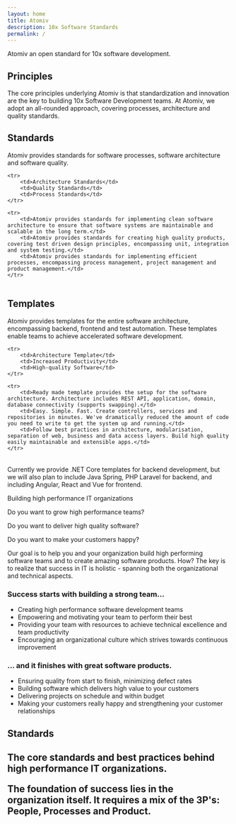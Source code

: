 ```yaml
---
layout: home
title: Atomiv
description: 10x Software Standards
permalink: /
---
```


Atomiv an open standard for 10x software development.

## Principles

The core principles underlying Atomiv is that standardization and innovation are the key to building 10x Software Development teams. At Atomiv, we adopt an all-rounded approach, covering processes, architecture and quality standards.

## Standards

Atomiv provides standards for software processes, software architecture and software quality.

<table>

	<tr>
		<td>Architecture Standards</td>
		<td>Quality Standards</td>
		<td>Process Standards</td>
	</tr>

	<tr>
		<td>Atomiv provides standards for implementing clean software architecture to ensure that software systems are maintainable and scalable in the long term.</td>
		<td>Atomiv provides standards for creating high quality products, covering test driven design principles, encompassing unit, integration and system testing.</td>
		<td>Atomiv provides standards for implementing efficient processes, encompassing process management, project management and product management.</td>
	</tr>

</table>

<!-- TODO: Insert links from headings to navbar: Architecture, Quality, Process -->

## Templates

Atomiv provides templates for the entire software architecture, encompassing backend, frontend and test automation. These templates enable teams to achieve accelerated software development.

<table>

	<tr>
		<td>Architecture Template</td>
		<td>Increased Productivity</td>
		<td>High-quality Software</td>
	</tr>

	<tr>
		<td>Ready made template provides the setup for the software architecture. Architecture includes REST API, application, domain, database connectivity (supports swapping).</td>
		<td>Easy. Simple. Fast. Create controllers, services and repositories in minutes. We've dramatically reduced the amount of code you need to write to get the system up and running.</td>
		<td>Follow best practices in architecture, modularisation, separation of web, business and data access layers. Build high quality easily maintainable and extensible apps.</td>
	</tr>

</table>


Currently we provide .NET Core templates for backend development, but we will also plan to include Java Spring, PHP Laravel for backend, and including Angular, React and Vue for frontend.

<!-- TODO: Link to Docs for Getting started page -->













Building high performance IT organizations

<p class="h2">Do you want to grow high performance teams?</p>
<p class="h2">Do you want to deliver high quality software?</p>
<p class="h2">Do you want to make your customers happy?</p>

Our goal is to help you and your organization build high performing software teams and to create amazing software products. How? The key is to realize that success in IT is holistic - spanning both the organizational and technical aspects.

<h3>Success starts with building a strong team...</h3>

* Creating high performance software development teams
* Empowering and motivating your team to perform their best
* Providing your team with resources to achieve technical excellence and team productivity
* Encouraging an organizational culture which strives towards continuous improvement

<h3>... and it finishes with great software products.</h3>

* Ensuring quality from start to finish, minimizing defect rates
* Building software which delivers high value to your customers
* Delivering projects on schedule and within budget
* Making your customers really happy and strengthening your customer relationships



<h2>Standards<h2>

The core standards and best practices behind high performance IT organizations.


The foundation of success lies in the organization itself. It requires a mix of the 3P's: People, Processes and Product.







<!--

<h2>Recent Articles</h2>

<ul>

{% for post in site.posts reversed %}
<li><a href="{{ site.url }}{{ post.url }}">{{ post.title }}</a></li>
{% endfor %}

</ul>

-->